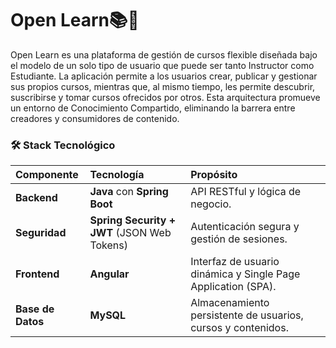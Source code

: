 # Open Learn📚📖

Open Learn es una plataforma de gestión de cursos flexible diseñada bajo el modelo de un solo tipo de usuario que puede ser tanto Instructor como Estudiante. La aplicación permite a los usuarios crear, publicar y gestionar sus propios cursos, mientras que, al mismo tiempo, les permite descubrir, suscribirse y tomar cursos ofrecidos por otros.
Esta arquitectura promueve un entorno de Conocimiento Compartido, eliminando la barrera entre creadores y consumidores de contenido.

### 🛠️ Stack Tecnológico
| Componente | Tecnología | Propósito |
| :--- | :--- | :--- |
| **Backend** | **Java** con **Spring Boot** | API RESTful y lógica de negocio. |
| **Seguridad** | **Spring Security + JWT** (JSON Web Tokens) | Autenticación segura y gestión de sesiones. |
| **Frontend** | **Angular** | Interfaz de usuario dinámica y Single Page Application (SPA). |
| **Base de Datos** | **MySQL** | Almacenamiento persistente de usuarios, cursos y contenidos. |

